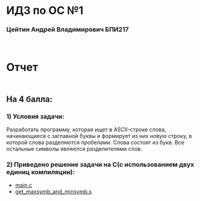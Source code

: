 # ИДЗ по ОС №1
### Цейтин Андрей Владимирович БПИ217
# <br> Отчет
## <br> На 4 балла:
### 1) Условия задачи:
Разработать программу, которая ищет в ASCII-строке слова, начинающиеся с заглавной буквы и формирует из них новую
строку, в которой слова разделяются пробелами. Слова состоят из
букв. Все остальные символы являются разделителями слов.
### 2) Приведено решение задачи на C(с использованием двух единиц компиляции):
* [main.c](https://github.com/CehhGhost/ABC2/blob/main/Assembled/main.s)
* [get_maxsymb_and_minsymb.s](https://github.com/CehhGhost/ABC2/blob/main/Assembled/get_maxsymb_and_minsymb.s)
